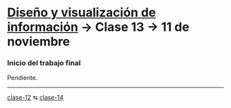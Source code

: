 # [Diseño y visualización de información](https://github.com/profesorfaco/troncal/) → Clase 13 → 11 de noviembre

### Inicio del trabajo final

Pendiente.

_ _ _ _ 

[clase-12](https://github.com/profesorfaco/troncal/blob/main/clase-12/README.md) ⇆ [clase-14](https://github.com/profesorfaco/troncal/blob/main/clase-14/README.md)
